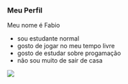 ### Meu Perfil
Meu nome é Fabio
- sou estudante normal
- gosto de jogar no meu tempo livre
- gosto de estudar sobre progamação
- não sou muito de sair de casa
  


![](https://media1.tenor.com/m/ZQndYO4NwBcAAAAC/gojo-satoru.gif)
